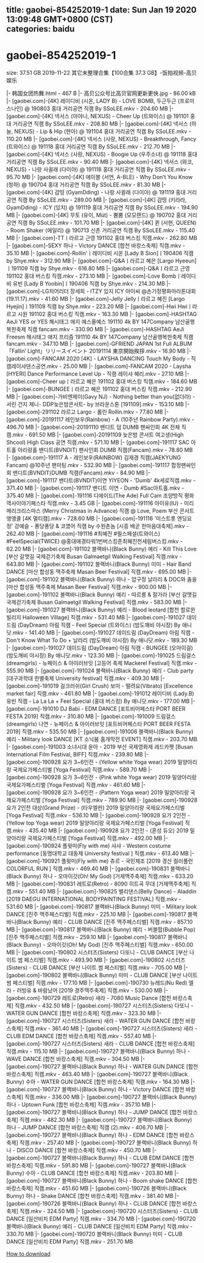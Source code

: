 
title: gaobei-854252019-1
date: Sun Jan 19 2020 13:09:48 GMT+0800 (CST)    
categories: baidu
---

# gaobei-854252019-1
size: 37.51 GB
 2019-11-22 其它未整理合集【100合集 37.3 GB】-饭拍视频-高贝娱乐
 
|- 韩国女团热舞.html - 467 B
|- 高贝公众号比高贝官网更新更快.jpg - 86.00 kB
|- [gaobei.com]-[4K] 레이디비 (시온, LADY B) - LOVE BOMB, 두근두근 (프로미스나인) @ 190803 홍대 거리공연 직캠 By SSoLEE.mkv - 204.60 MB
|- [gaobei.com]-[4K] 넥서스 (아야나, NEXUS) - Cheer Up (트와이스) @ 191101 홍대 거리공연 직캠 By SSoLEE.mkv - 208.80 MB
|- [gaobei.com]-[4K] 넥서스 (하늘, NEXUS) - Lip & Hip (현아) @ 191104 홍대 거리공연 직캠 By SSoLEE.mkv - 110.20 MB
|- [gaobei.com]-[4K] 넥서스 (사랑, NEXUS) - Breakthrough, Fancy (트와이스) @ 191118 홍대 거리공연 직캠 By SSoLEE.mkv - 212.70 MB
|- [gaobei.com]-[4K] 넥서스 (사랑, NEXUS) - Boogie Up (우주소녀) @ 191118 홍대 거리공연 직캠 By SSoLEE.mkv - 90.40 MB
|- [gaobei.com]-[4K] 넥서스 (와코, NEXUS) - 나랑 사귈래 (다이아) @ 191118 홍대 거리공연 직캠 By SSoLEE.mkv - 95.70 MB
|- [gaobei.com]-[4K] 에이블 (서연, A-BLE) - Why Don’t You Know (청하) @ 190704 홍대 거리공연 직캠 By SSoLEE.mkv - 81.30 MB
|- [gaobei.com]-[4K] 걈띵 (GyamDding) - 나랑 사귈래 (다이아) @ 191119 홍대 거리공연 직캠 By SSoLEE.mkv - 289.00 MB
|- [gaobei.com]-[4K] 걈띵 (키라라, GyamDding) - ICY (있지) @ 191119 홍대 거리공연 직캠 By SSoLEE.mkv - 194.90 MB
|- [gaobei.com]-[4K] 무토 (유이, Müt) - 뿜뿜 (모모랜드) @ 190702 홍대 거리공연 직캠 By SSoLEE.mkv - 101.70 MB
|- [gaobei.com]-[4K] 퀸 (서현, QUEEN) - Room Shaker (에일리) @ 190713 신촌 거리공연 직캠 By SSoLEE.mkv - 115.40 MB
|- [gaobei.com]-TTㅣ라르고 근영 191102 홍대 버스킹 직캠.mkv - 262.80 MB
|- [gaobei.com]-SEXY 하나 - Victory DANCE [합천 바캉스축제] 직캠.mkv - 35.10 MB
|- [gaobei.com]-Rollin'ㅣ레이디비 시온 [Lady B Sion]ㅣ190406 직캠 by Shye.mkv - 312.90 MB
|- [gaobei.com]-Q&Aㅣ라르고 혜은 [Largo Hyeeun]ㅣ191109 직캠 by Shye.mkv - 616.80 MB
|- [gaobei.com]-Q&Aㅣ라르고 근영 191102 홍대 버스킹 직캠.mkv - 273.10 MB
|- [gaobei.com]-Love Bombㅣ레이디비 유빈 [Lady B Yoobin]ㅣ190406 직캠 by Shye.mkv - 214.30 MB
|- [gaobei.com]-LG치어리더 장세희 - ITZY 있지 ICY 아이씨 @손기정평화마라톤대회 (19.11.17).mkv - 41.60 MB
|- [gaobei.com]-Jelly Jellyㅣ라르고 혜진 [Largo Hyejin]ㅣ191109 직캠 by Shye.mkv - 223.20 MB
|- [gaobei.com]-Hwi Hwiㅣ라르고 시원 191102 홍대 버스킹 직캠.mkv - 163.30 MB
|- [gaobei.com]-HASHTAG AeJi YES or YES 해시태그 애지 예스올예스 191110 4k BY 147Company 남산골행복한축제 직캠 fancam.mkv - 330.90 MB
|- [gaobei.com]-HASHTAG AeJi Freesm 해시태그 애지 프리즘 191110 4k BY 147Company 남산골행복한축제 직캠 fancam.mkv - 347.10 MB
|- [gaobei.com]-GFRIEND JAPAN 1st Full ALBUM 「Fallin’ Light」リリースイベント 20191114 東京開始挨拶.mkv - 16.90 MB
|- [gaobei.com]-FANCAM 2020 [4K] - LAYSHA DANCING Touch My Body - 직캠레이샤댄스공연.mkv - 25.00 MB
|- [gaobei.com]-FANCAM 2020 - Laysha [HYERI] Dance Performance Level Up - 직캠 레이샤 혜리.mkv - 27.10 MB
|- [gaobei.com]-Cheer upㅣ라르고 혜은 191102 홍대 버스킹 직캠.mkv - 184.60 MB
|- [gaobei.com]-BUNGEEㅣ라르고 혜은 191102 홍대 버스킹 직캠.mkv - 212.90 MB
|- [gaobei.com]-가비엔제이(Gavy NJ) - Nothing better than you(없더라) -서린 건지 제니- DDP늦은밤콘서트- by 브라운스톤 [191109].mkv - 153.10 MB
|- [gaobei.com]-291102 라르고 Largo - 롤린 Rollin.mkv - 77.80 MB
|- [gaobei.com]-20191117 레인보우(Rainbow) - A (10주년 Rainbow Party).mkv - 496.70 MB
|- [gaobei.com]-20191110 밴디트 덤 DUMB 팬싸인회 4K 전체 직캠.mkv - 691.50 MB
|- [gaobei.com]-20191109 늦은밤 콘서트 여고생(High Shcool) High Class 공연 직캠.mkv - 571.10 MB
|- [gaobei.com]-191117 SAC 아트홀 아리랑홀 밴디트(BVNDIT) 팬사인회 DUMB 직캠(Fancam).mkv - 78.80 MB
|- [gaobei.com]-191117 A - 레인보우(RAINBOW) 김재경 직캠(JAEKYUNG Fancam) @10주년 팬미팅.mkv - 532.90 MB
|- [gaobei.com]-191117 합정팬싸인회 밴디트(BVNDIT)DUMB 직캠(Fancam).mkv - 84.90 MB
|- [gaobei.com]-191117 밴디트(BVNDIT)이연 YIYEON - 'Dumb' 4k세로직캠.mkv - 371.40 MB
|- [gaobei.com]-191117 밴디트 이연 - Dumb #Sac아트홀.mkv - 375.40 MB
|- [gaobei.com]-191116 디에이드(The Ade) Full Cam 조양방직 평화역사이야기페스타 직캠.mkv - 3.45 GB
|- [gaobei.com]-191116 아이유(IU) - 미리 메리크리스마스 (Merry Christmas in Advance) 직캠 @ Love, Poem 부산 콘서트 앵앵콜 [4K 멀티캠].mkv - 728.60 MB
|- [gaobei.com]-191116 '미스트롯 엔딩요정' 강예슬 - 퐁당퐁당 & 코꼈어 직캠 by 수원촌놈 [시흥 배곧 한마음대축제].mkv - 262.40 MB
|- [gaobei.com]-191116 #최혜진 #필스페셜(트와이스) #FeelSpecial(TWICE) @홍대애경타워1번버스킹존최혜진천세림버스킹.mkv - 62.20 MB
|- [gaobei.com]-191102 블랙바니(Black Bunny) 예리 - Kill This Love [부산 갈맷길 국제걷기축제 Busan Galmaetgil Walking Festival] 직캠.mkv - 643.80 MB
|- [gaobei.com]-191102 블랙바니(Black Bunny) 미미 - Hair Band DANCE [마산 합성동 맥주축제 Masan Beer Festival] 직캠.mkv - 695.00 MB
|- [gaobei.com]-191102 블랙바니(Black Bunny) 하나 - 압구정 날라리 & DOC와 춤을 [마산 합성동 맥주축제 Masan Beer Festival] 직캠.mkv - 900.00 MB
|- [gaobei.com]-191102 블랙바니(Black Bunny) 예리 - 따르릉 & 잘가라 [부산 갈맷길 국제걷기축제 Busan Galmaetgil Walking Festival] 직캠.mkv - 583.00 MB
|- [gaobei.com]-191027 블랙바니(Black Bunny) 예리 - Blood leotard [합천 할로윈 빌리지 Halloween Village] 직캠.mkv - 531.40 MB
|- [gaobei.com]-191027 데이드림 (DayDream) 아림 직캠 - Feel Special (트와이스) (밤도깨비 야시장) By 애니닷.mkv - 141.40 MB
|- [gaobei.com]-191027 데이드림 (DayDream) 아림 직캠 - Don't Know What To Do + 날라리 (밤도깨비 야시장) By 애니닷.mkv - 189.30 MB
|- [gaobei.com]-191027 데이드림 (DayDream) 아림 직캠 - BUNGEE (오마이걸) (밤도깨비 야시장) By 애니닷.mkv - 123.30 MB
|- [gaobei.com]-191025 드림걸스(dreamgirls) - 뉴페이스 & 아이러브잇 [고등어 축제 Mackerel Festival] 직캠.mkv - 555.90 MB
|- [gaobei.com]-191024 블랙바니(Black Bunny) 예리 - Club party [대구과학대 한별축제 University festival] 직캠.mkv - 409.30 MB
|- [gaobei.com]-191019 걸크러쉬(Girl Crush) 보미 - 떨려요(Vibrato) [Excellence market fair] 직캠.mkv - 461.80 MB
|- [gaobei.com]-191012 레이디비 (Lady.B) 유빈 직캠 - La La La + Feel Special (홍대 버스킹) By 애니닷.mkv - 177.00 MB
|- [gaobei.com]-191010 DJ Babi - EDM DANCE [포트비어페스타 PORT BEER FESTA 2019] 직캠.mkv - 310.80 MB
|- [gaobei.com]-191009 드림걸스(dreamgirls) 나연 - 뉴페이스 & 아이러브잇 [포트비어페스타 PORT BEER FESTA 2019] 직캠.mkv - 535.50 MB
|- [gaobei.com]-191006 블랙바니(Black Bunny) 예리 - Military look DANCE [KT 소닉붐 홈개막전 EVENT] 직캠.mkv - 203.70 MB
|- [gaobei.com]-191003 소녀시대 윤아 - 2019 부산 국제영화제 레드카펫 [Busan International Film Festival, BIFF] 직캠.mkv - 239.80 MB
|- [gaobei.com]-190928 요가 3~6인전 - (Yellow white Yoga wear) 2019 밀양아리랑 국제요가페스티벌 [Yoga Festival] 직캠.mkv - 589.70 MB
|- [gaobei.com]-190928 요가 3~6인전 - (Pink white Yoga wear) 2019 밀양아리랑 국제요가페스티벌 [Yoga Festival] 직캠.mkv - 461.60 MB
|- [gaobei.com]-190928 요가 3~6인전 - (Pattern Yoga wear) 2019 밀양아리랑 국제요가페스티벌 [Yoga Festival] 직캠.mkv - 789.90 MB
|- [gaobei.com]-190928 요가 2인전 대상(Grand Prize) - (타우엘핀) 2019 밀양아리랑 국제요가페스티벌 [Yoga Festival] 직캠.mkv - 536.10 MB
|- [gaobei.com]-190928 요가 2인전 - (Yellow top Yoga wear) 2019 밀양아리랑 국제요가페스티벌 [Yoga Festival] 직캠.mkv - 435.40 MB
|- [gaobei.com]-190928 요가 2인전 - (혼성 듀오) 2019 밀양아리랑 국제요가페스티벌 [Yoga Festival] 직캠.mkv - 492.00 MB
|- [gaobei.com]-190924 플윗미(Fly with me) 샤샤 - Western costume performance [동명대학교 대동제 University festival ] 직캠.mkv - 613.40 MB
|- [gaobei.com]-190921 플윗미(Fly with me) 츄르 - 국민체조 [2019 경산 컬러풀런 COLORFUL RUN ] 직캠.mkv - 469.40 MB
|- [gaobei.com]-190831 블랙바니(Black Bunny) 하나 - 오마이갓(Oh! My God) [거제맥주축제] 직캠.mkv - 633.20 MB
|- [gaobei.com]-190831 레트로(Retro) - 8090 히트곡 무대 [거제맥주축제] 직캠.mkv - 551.40 MB
|- [gaobei.com]-190825 벨리댄스(Belly Dance) - Aladdin [2019 DAEGU INTERNATIONAL BODYPAINTING FESTIVAL] 직캠.mkv - 531.60 MB
|- [gaobei.com]-190817 블랙바니(Black Bunny) 미미 - Military look DANCE [진주 맥주페스티벌] 직캠.mkv - 225.10 MB
|- [gaobei.com]-190817 블랙바니(Black Bunny) 예리 - CLUB DANCE [진주 맥주페스티벌] 직캠.mkv - 857.10 MB
|- [gaobei.com]-190817 블랙바니(Black Bunny) 예리 - 버블팝(Bubble Pop) [진주 맥주페스티벌] 직캠.mkv - 259.10 MB
|- [gaobei.com]-190817 블랙바니(Black Bunny) - 오마이갓(Oh! My God) [진주 맥주페스티벌] 직캠.mkv - 650.00 MB
|- [gaobei.com]-190802 시스터즈(Sisters) 다또니 - CLUB DANCE [부산 나이트 썸 페스티벌] 직캠.mkv - 493.90 MB
|- [gaobei.com]-190802 시스터즈(Sisters) - CLUB DANCE [부산 나이트 썸 페스티벌] 직캠.mkv - 705.00 MB
|- [gaobei.com]-190802 블랙바니(Black Bunny) 미미 - CLUB DANCE [부산 나이트 썸 페스티벌] 직캠.mkv - 177.10 MB
|- [gaobei.com]-190730 뉴레드(Nu Red) 엘라 - 러빙유 & 바람났어 [2019 경주맥주축제] 직캠.mkv - 530.00 MB
|- [gaobei.com]-190729 레트로(Retro) 새라 - 7080 Music Dance [합천 바캉스축제] 직캠.mkv - 432.50 MB
|- [gaobei.com]-190727 시스터즈(Sisters) 다또니 - WATER GUN DANCE [합천 바캉스축제] 직캠.mkv - 323.30 MB
|- [gaobei.com]-190727 시스터즈(Sisters) 새라 - WATER GUN DANCE [합천 바캉스축제] 직캠.mkv - 361.40 MB
|- [gaobei.com]-190727 시스터즈(Sisters) 새라 - CLUB EDM DANCE [합천 바캉스축제] 직캠.mkv - 557.40 MB
|- [gaobei.com]-190727 시스터즈(Sisters) 새라 - CLUB DANCE [합천 바캉스축제] 직캠.mkv - 115.10 MB
|- [gaobei.com]-190727 블랙바니(Black Bunny) 하나 - WAVE DANCE [합천 바캉스축제] 직캠.mkv - 304.50 MB
|- [gaobei.com]-190727 블랙바니(Black Bunny) 하나 - WATER GUN DANCE [합천 바캉스축제] 직캠.mkv - 463.40 MB
|- [gaobei.com]-190727 블랙바니(Black Bunny) 수아 - WATER GUN DANCE [합천 바캉스축제] 직캠.mkv - 164.30 MB
|- [gaobei.com]-190727 블랙바니(Black Bunny) 하나 - Victory DANCE [합천 바캉스축제] 직캠.mkv - 336.00 MB
|- [gaobei.com]-190727 블랙바니(Black Bunny) 하나 - Uptown Funk [합천 바캉스축제] 직캠.mkv - 357.10 MB
|- [gaobei.com]-190727 블랙바니(Black Bunny) 하나 - JUMP DANCE [합천 바캉스축제] 직캠.mkv - 482.30 MB
|- [gaobei.com]-190727 블랙바니(Black Bunny) 하나 - JUMP DANCE [합천 바캉스축제] 직캠 (2).mkv - 406.70 MB
|- [gaobei.com]-190727 블랙바니(Black Bunny) 하나 - EDM DANCE [합천 바캉스축제] 직캠.mkv - 257.40 MB
|- [gaobei.com]-190727 블랙바니(Black Bunny) 하나 - DISCO DANCE [합천 바캉스축제] 직캠.mkv - 450.70 MB
|- [gaobei.com]-190727 블랙바니(Black Bunny) 하나 - CLUB EDM DANCE [합천 바캉스축제] 직캠.mkv - 591.80 MB
|- [gaobei.com]-190727 블랙바니(Black Bunny) 수아 - CLUB DANCE [합천 바캉스축제] 직캠.mkv - 203.80 MB
|- [gaobei.com]-190727 블랙바니(Black Bunny) 하나 - Boom shake DANCE [합천 바캉스축제] 직캠.mkv - 451.60 MB
|- [gaobei.com]-190726 블랙바니(Black Bunny) 하나 - Shake DANCE [합천 바캉스축제] 직캠.mkv - 381.40 MB
|- [gaobei.com]-190726 블랙바니(Black Bunny) 하나 - CLUB DANCE [합천 바캉스축제] 직캠.mkv - 324.50 MB
|- [gaobei.com]-190720 시스터즈(Sisters) - CLUB DANCE [일산비치 EDM Party] 직캠.mkv - 334.70 MB
|- [gaobei.com]-190720 블랙바니(Black Bunny) 예리 - CLUB DANCE [일산비치 EDM Party] 직캠.mkv - 330.70 MB
|- [gaobei.com]-190720 블랙바니(Black Bunny) 미미 - CLUB DANCE [일산비치 EDM Party] 직캠.mkv - 251.70 MB

[How to download](https://bpcam.bemobtrk.com/go/2ceec3aa-1ca2-46d6-b9ff-aaa5c184517c?jno=16)